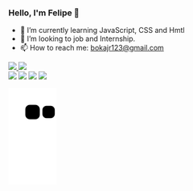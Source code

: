 ### Hello, I'm Felipe  👋
 
- 🌱 I’m currently learning JavaScript, CSS and Hmtl
- 👯 I’m looking to job and Internship.
- 📫 How to reach me: bokajr123@gmail.com
 
 <div>
  <a href="https://github.com/fefolipe123">
  <img height="180em" src="https://github-readme-stats.vercel.app/api?username=fefolipe123&show_icons=true&theme=dark&include_all_commits=true&count_private=true"/>
  <img height="180em" src="https://github-readme-stats.vercel.app/api/top-langs/?username=fefolipe123&layout=compact&langs_count=7&theme=dark"/>
</div>
  
  <div> 
  <a href="https://instagram.com/felipeegs_" target="_blank"><img src="https://img.shields.io/badge/-Instagram-%23E4405F?style=for-the-badge&logo=instagram&logoColor=white" target="_blank"></a>
 	<a href="https://www.twitch.tv/fgds0" target="_blank"><img src="https://img.shields.io/badge/Twitch-9146FF?style=for-the-badge&logo=twitch&logoColor=white" target="_blank"></a>
  <a href = "mailto:bokajr123@gmail.com"><img src="https://img.shields.io/badge/-Gmail-%23333?style=for-the-badge&logo=gmail&logoColor=white" target="_blank"></a>
  <a href="https://www.linkedin.com/in/felipe-gabriel-da-silva-40ab22213/" target="_blank"><img src="https://img.shields.io/badge/-LinkedIn-%230077B5?style=for-the-badge&logo=linkedin&logoColor=white" target="_blank"></a> 
 
  ![Snake animation](https://github.com/rafaballerini/rafaballerini/blob/output/github-contribution-grid-snake.svg)
 
</div>
